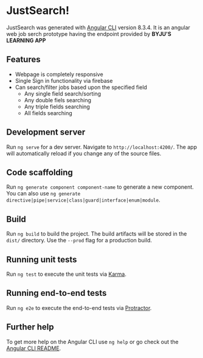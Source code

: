 # JustSearch!

JustSearch was generated with [Angular CLI](https://github.com/angular/angular-cli) version 8.3.4. It is an angular web job serch prototype having the endpoint provided by **BYJU'S LEARNING APP**

## Features

- Webpage is completely responsive
- Single Sign in functionality via firebase
- Can search/filter jobs based upon the specified field
    - Any single field search/sorting
    - Any double fiels searching
    - Any triple fields searching
    - All fields searching

## Development server

Run `ng serve` for a dev server. Navigate to `http://localhost:4200/`. The app will automatically reload if you change any of the source files.

## Code scaffolding

Run `ng generate component component-name` to generate a new component. You can also use `ng generate directive|pipe|service|class|guard|interface|enum|module`.

## Build

Run `ng build` to build the project. The build artifacts will be stored in the `dist/` directory. Use the `--prod` flag for a production build.

## Running unit tests

Run `ng test` to execute the unit tests via [Karma](https://karma-runner.github.io).

## Running end-to-end tests

Run `ng e2e` to execute the end-to-end tests via [Protractor](http://www.protractortest.org/).

## Further help

To get more help on the Angular CLI use `ng help` or go check out the [Angular CLI README](https://github.com/angular/angular-cli/blob/master/README.md).
